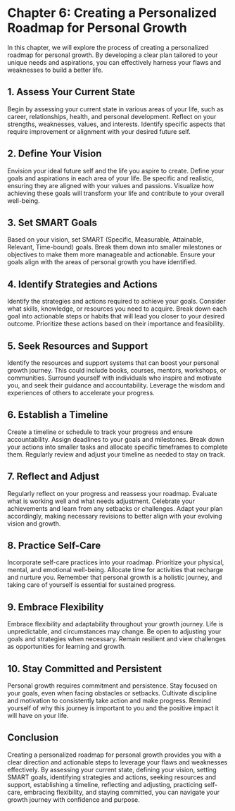 Chapter 6: Creating a Personalized Roadmap for Personal Growth
==============================================================

In this chapter, we will explore the process of creating a personalized roadmap for personal growth. By developing a clear plan tailored to your unique needs and aspirations, you can effectively harness your flaws and weaknesses to build a better life.

**1. Assess Your Current State**
--------------------------------

Begin by assessing your current state in various areas of your life, such as career, relationships, health, and personal development. Reflect on your strengths, weaknesses, values, and interests. Identify specific aspects that require improvement or alignment with your desired future self.

**2. Define Your Vision**
-------------------------

Envision your ideal future self and the life you aspire to create. Define your goals and aspirations in each area of your life. Be specific and realistic, ensuring they are aligned with your values and passions. Visualize how achieving these goals will transform your life and contribute to your overall well-being.

**3. Set SMART Goals**
----------------------

Based on your vision, set SMART (Specific, Measurable, Attainable, Relevant, Time-bound) goals. Break them down into smaller milestones or objectives to make them more manageable and actionable. Ensure your goals align with the areas of personal growth you have identified.

**4. Identify Strategies and Actions**
--------------------------------------

Identify the strategies and actions required to achieve your goals. Consider what skills, knowledge, or resources you need to acquire. Break down each goal into actionable steps or habits that will lead you closer to your desired outcome. Prioritize these actions based on their importance and feasibility.

**5. Seek Resources and Support**
---------------------------------

Identify the resources and support systems that can boost your personal growth journey. This could include books, courses, mentors, workshops, or communities. Surround yourself with individuals who inspire and motivate you, and seek their guidance and accountability. Leverage the wisdom and experiences of others to accelerate your progress.

**6. Establish a Timeline**
---------------------------

Create a timeline or schedule to track your progress and ensure accountability. Assign deadlines to your goals and milestones. Break down your actions into smaller tasks and allocate specific timeframes to complete them. Regularly review and adjust your timeline as needed to stay on track.

**7. Reflect and Adjust**
-------------------------

Regularly reflect on your progress and reassess your roadmap. Evaluate what is working well and what needs adjustment. Celebrate your achievements and learn from any setbacks or challenges. Adapt your plan accordingly, making necessary revisions to better align with your evolving vision and growth.

**8. Practice Self-Care**
-------------------------

Incorporate self-care practices into your roadmap. Prioritize your physical, mental, and emotional well-being. Allocate time for activities that recharge and nurture you. Remember that personal growth is a holistic journey, and taking care of yourself is essential for sustained progress.

**9. Embrace Flexibility**
--------------------------

Embrace flexibility and adaptability throughout your growth journey. Life is unpredictable, and circumstances may change. Be open to adjusting your goals and strategies when necessary. Remain resilient and view challenges as opportunities for learning and growth.

**10. Stay Committed and Persistent**
-------------------------------------

Personal growth requires commitment and persistence. Stay focused on your goals, even when facing obstacles or setbacks. Cultivate discipline and motivation to consistently take action and make progress. Remind yourself of why this journey is important to you and the positive impact it will have on your life.

**Conclusion**
--------------

Creating a personalized roadmap for personal growth provides you with a clear direction and actionable steps to leverage your flaws and weaknesses effectively. By assessing your current state, defining your vision, setting SMART goals, identifying strategies and actions, seeking resources and support, establishing a timeline, reflecting and adjusting, practicing self-care, embracing flexibility, and staying committed, you can navigate your growth journey with confidence and purpose.
